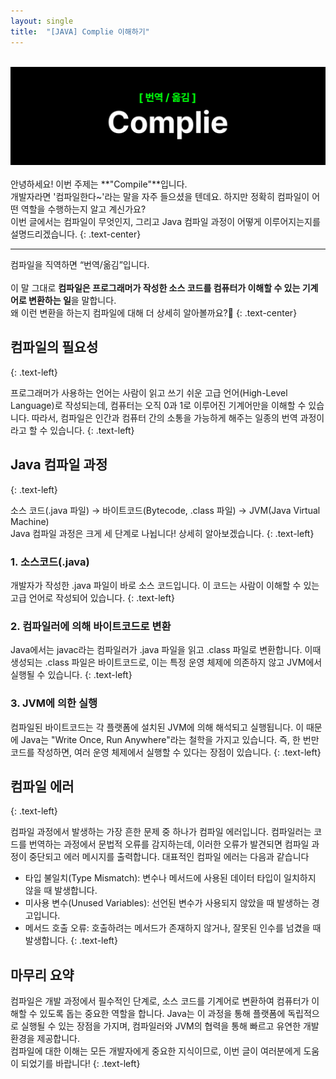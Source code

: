 ```yaml
---
layout: single
title:  "[JAVA] Complie 이해하기"
---
```

  <br>
  <img src="/assets/Complie.png" style="max-width: 100%; height: auto;" /> 
  <br>
  <br>
  안녕하세요! 이번 주제는 **"Compile"**입니다. 
  <br>
  개발자라면 '컴파일한다~'라는 말을 자주 들으셨을 텐데요. 하지만 정확히 컴파일이 어떤 역할을 수행하는지 알고 계신가요? 
  <br>
  이번 글에서는 컴파일이 무엇인지, 그리고 Java 컴파일 과정이 어떻게 이루어지는지를 설명드리겠습니다.
  {: .text-center}
  
  <hr/>
  
  컴파일을 직역하면 “번역/옮김”입니다.  
  <br>
  이 말 그대로 **컴파일은 프로그래머가 작성한 소스 코드를 컴퓨터가 이해할 수 있는 기계어로 변환하는 일**을 말합니다. 
  <br>
  왜 이런 변환을 하는지 컴파일에 대해 더 상세히 알아볼까요?🏸
  {: .text-center}
  

## 컴파일의 필요성
{: .text-left}

프로그래머가 사용하는 언어는 사람이 읽고 쓰기 쉬운 고급 언어(High-Level Language)로 작성되는데, 컴퓨터는 오직 0과 1로 이루어진 기계어만을 이해할 수 있습니다. 따라서, 컴파일은 인간과 컴퓨터 간의 소통을 가능하게 해주는 일종의 번역 과정이라고 할 수 있습니다.
{: .text-left}

## Java 컴파일 과정
{: .text-left}

소스 코드(.java 파일) → 바이트코드(Bytecode, .class 파일) → JVM(Java Virtual Machine)
<br>
Java 컴파일 과정은 크게 세 단계로 나뉩니다! 상세히 알아보겠습니다.
{: .text-left}

### 1. 소스코드(.java)
개발자가 작성한 .java 파일이 바로 소스 코드입니다. 이 코드는 사람이 이해할 수 있는 고급 언어로 작성되어 있습니다.
{: .text-left}

### 2. 컴파일러에 의해 바이트코드로 변환
Java에서는 javac라는 컴파일러가 .java 파일을 읽고 .class 파일로 변환합니다. 이때 생성되는 .class 파일은 바이트코드로, 이는 특정 운영 체제에 의존하지 않고 JVM에서 실행될 수 있습니다.
{: .text-left}

### 3. JVM에 의한 실행
컴파일된 바이트코드는 각 플랫폼에 설치된 JVM에 의해 해석되고 실행됩니다. 이 때문에 Java는 "Write Once, Run Anywhere"라는 철학을 가지고 있습니다. 즉, 한 번만 코드를 작성하면, 여러 운영 체제에서 실행할 수 있다는 장점이 있습니다.
{: .text-left}

## 컴파일 에러
{: .text-left}

컴파일 과정에서 발생하는 가장 흔한 문제 중 하나가 컴파일 에러입니다. 컴파일러는 코드를 번역하는 과정에서 문법적 오류를 감지하는데, 이러한 오류가 발견되면 컴파일 과정이 중단되고 에러 메시지를 출력합니다. 대표적인 컴파일 에러는 다음과 같습니다 
- 타입 불일치(Type Mismatch): 변수나 메서드에 사용된 데이터 타입이 일치하지 않을 때 발생합니다.
- 미사용 변수(Unused Variables): 선언된 변수가 사용되지 않았을 때 발생하는 경고입니다.
- 메서드 호출 오류: 호출하려는 메서드가 존재하지 않거나, 잘못된 인수를 넘겼을 때 발생합니다.
{: .text-left}

## 마무리 요약
컴파일은 개발 과정에서 필수적인 단계로, 소스 코드를 기계어로 변환하여 컴퓨터가 이해할 수 있도록 돕는 중요한 역할을 합니다. Java는 이 과정을 통해 플랫폼에 독립적으로 실행될 수 있는 장점을 가지며, 컴파일러와 JVM의 협력을 통해 빠르고 유연한 개발 환경을 제공합니다.
<br>
컴파일에 대한 이해는 모든 개발자에게 중요한 지식이므로, 이번 글이 여러분에게 도움이 되었기를 바랍니다!
{: .text-left}
